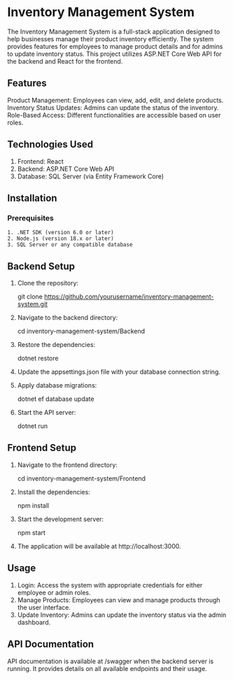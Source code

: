 # Inventory Management System

The Inventory Management System is a full-stack application designed to help businesses manage their product inventory efficiently. The system provides features for employees to manage product details and for admins to update inventory status. This project utilizes ASP.NET Core Web API for the backend and React for the frontend.

## Features

Product Management: Employees can view, add, edit, and delete products.
Inventory Status Updates: Admins can update the status of the inventory.
Role-Based Access: Different functionalities are accessible based on user roles.

## Technologies Used

  1. Frontend: React
  2. Backend: ASP.NET Core Web API
  3. Database: SQL Server (via Entity Framework Core)

## Installation

 ### Prerequisites
 
    1. .NET SDK (version 6.0 or later)
    2. Node.js (version 18.x or later)
    3. SQL Server or any compatible database

## Backend Setup

  1. Clone the repository:
     
     git clone https://github.com/yourusername/inventory-management-system.git

  2. Navigate to the backend directory:

     cd inventory-management-system/Backend

  3. Restore the dependencies:

     dotnet restore

  4. Update the appsettings.json file with your database connection string.

  5. Apply database migrations:

     dotnet ef database update

  6. Start the API server:

     dotnet run

## Frontend Setup

   1. Navigate to the frontend directory:

      cd inventory-management-system/Frontend

   2. Install the dependencies:

       npm install

   3. Start the development server:

      npm start

   4. The application will be available at http://localhost:3000.


## Usage

   1. Login: Access the system with appropriate credentials for either employee or admin roles.
   2. Manage Products: Employees can view and manage products through the user interface.
   3. Update Inventory: Admins can update the inventory status via the admin dashboard.


## API Documentation

   API documentation is available at /swagger when the backend server is running. It provides details on all available endpoints and their usage.
